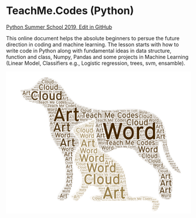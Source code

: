 

# TeachMe.Codes (Python)


[Python Summer School 2019, Edit in GitHub](https://github.com/teachmex/python-summerschool-2019)


This online document helps the absolute beginners to persue the future direction in coding and machine learning. The lesson starts with how to write code in Python along with fundamental ideas in data structure, function and class, Numpy, Pandas and some projects in Machine Learning (Linear Model, Classifiers e.g., Logistic regression, trees, svm, ensamble).



![img](img/teachme.png)
        
